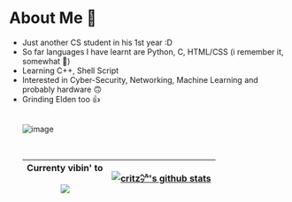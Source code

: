 # About Me 👋
<ul>
  <li> Just another CS student in his 1st year :D </li>
  <li> So far languages I have learnt are Python, C, HTML/CSS (i remember it, somewhat 🗿) </li>
  <li> Learning C++, Shell Script</li>
  <li> Interested in Cyber-Security, Networking, Machine Learning and probably hardware 🙃
  <li> Grinding Elden too 👍 </li>
<br>
  
  ![image](https://user-images.githubusercontent.com/71426002/213919721-b19a7c1c-8fbb-4b8c-a4d6-cc47fd048609.png)

</br>

| Currenty vibin' to <br><br> <a href="https://spotify-github-profile.vercel.app/api/view?uid=xagbe6n0umj1y40or5kj9yslk&redirect=true"><img align="center" src="https://spotify-github-profile.vercel.app/api/view?uid=xagbe6n0umj1y40or5kj9yslk&cover_image=true&theme=natemoo-re&show_offline=true&background_color=121212&bar_color=53b14f&bar_color_cover=true)"/></a> | <a href="https://github.com/swapnil-panigrahi/github-readme-stats"><img align="center" src="https://github-readme-stats.vercel.app/api?username=swapnil-panigrahi&show_icons=true&theme=yeblu" alt="critz㌹'s github stats" /> </a> |
| :-: | :-: |
